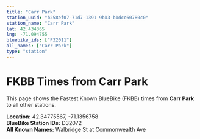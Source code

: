 ```yaml
---
title: "Carr Park"
station_uuid: "b258ef07-71d7-1391-9b13-b1dcc60780c0"
station_name: "Carr Park"
lat: 42.434365
lng: -71.094755
bluebike_ids: ["F32011"]
all_names: ["Carr Park"]
type: "station"
---
```


# FKBB Times from Carr Park

This page shows the Fastest Known BlueBike (FKBB) times from **Carr Park** to all other stations.

**Location:** 42.34775567, -71.1356758  
**BlueBike Station IDs:** D32072  
**All Known Names:** Walbridge St at Commonwealth Ave

